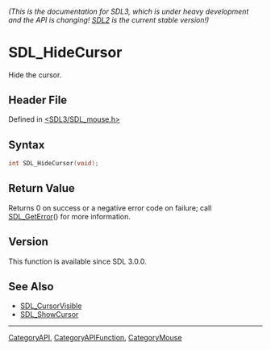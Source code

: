 ###### (This is the documentation for SDL3, which is under heavy development and the API is changing! [SDL2](https://wiki.libsdl.org/SDL2/) is the current stable version!)
# SDL_HideCursor

Hide the cursor.

## Header File

Defined in [<SDL3/SDL_mouse.h>](https://github.com/libsdl-org/SDL/blob/main/include/SDL3/SDL_mouse.h)

## Syntax

```c
int SDL_HideCursor(void);

```

## Return Value

Returns 0 on success or a negative error code on failure; call
[SDL_GetError](SDL_GetError)() for more information.

## Version

This function is available since SDL 3.0.0.

## See Also

- [SDL_CursorVisible](SDL_CursorVisible)
- [SDL_ShowCursor](SDL_ShowCursor)

----
[CategoryAPI](CategoryAPI), [CategoryAPIFunction](CategoryAPIFunction), [CategoryMouse](CategoryMouse)

